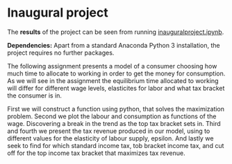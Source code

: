# Inaugural project

The **results** of the project can be seen from running [inauguralproject.ipynb](inauguralproject.ipynb).

**Dependencies:** Apart from a standard Anaconda Python 3 installation, the project requires no further packages.

The following assignment presents a model of a consumer choosing how much time to allocate to working in order to get the money for consumption.
As we will see in the assignment the equilibrium time allocated to working will differ for different wage levels, elasticites for labor and what tax bracket the consumer is in.

First we will construct a function using python, that solves the maximization problem.
Second we plot the labour and consumption as functions of the wage. Discovering a break in the trend as the top tax bracket sets in.
Third and fourth we present the tax revenue produced in our model, using to different values for the elasticity of labour supply, epsilon. 
And lastly we seek to find for which standard income tax, tob bracket income tax, and cut off for the top income tax bracket that maximizes tax revenue.